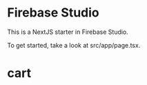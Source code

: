 # Firebase Studio

This is a NextJS starter in Firebase Studio.

To get started, take a look at src/app/page.tsx.
# cart
